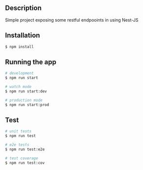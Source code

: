   ## Description

  Simple project exposing some restful endpooints in using Nest-JS 

  ## Installation

  ```bash
  $ npm install
  ```

  ## Running the app

  ```bash
  # development
  $ npm run start

  # watch mode
  $ npm run start:dev

  # production mode
  $ npm run start:prod
  ```

  ## Test

  ```bash
  # unit tests
  $ npm run test

  # e2e tests
  $ npm run test:e2e

  # test coverage
  $ npm run test:cov
  ```


